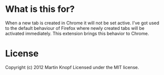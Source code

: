 # What is this for?
When a new tab is created in Chrome it will not be set active. I've got used to the default behaviour of Firefox where newly created tabs will be activated immediately. This extension brings this behavior to Chrome.

# License
Copyright (c) 2012 Martin Knopf Licensed under the MIT license.